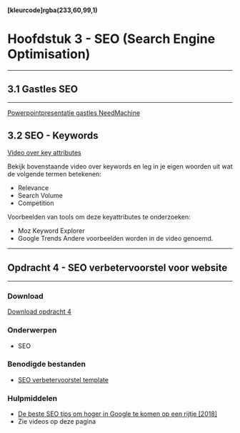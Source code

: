 #### [kleurcode]rgba(233,60,99,1)

# Hoofdstuk 3 - SEO (Search Engine Optimisation)

---
## 3.1 Gastles SEO 
---

<a target="_new" href="https://elo.kw1c.nl/CMS/Studie/811%20ICT-Academie/811%20VakkenInhoud/%5BK.07%20FrD%5D%20Keuzedeel%20%5BK0722%5D%20Frontend%20development/25187%20%C2%A0%20Applicatie-%20en%20mediaontwikkelaar/Periode%2007/Productie/01.%20Reader/Needmachine-maart2019.pptx">Powerpointpresentatie gastles NeedMachine</a>


## 3.2 SEO - Keywords


<a href='https://elo.kw1c.nl/CMS/Studie/811%20ICT-Academie/811%20VakkenInhoud/%5BK.07%20FrD%5D%20Keuzedeel%20%5BK0722%5D%20Frontend%20development/25187%20%C2%A0%20Applicatie-%20en%20mediaontwikkelaar/Periode%2007/Productie/737788_02_04_XR30_keyattributes.mp4'>Video over key attributes</a>

Bekijk bovenstaande video over keywords en leg in je eigen woorden uit wat de volgende termen betekenen:

- Relevance 
- Search Volume
- Competition

Voorbeelden van tools om deze keyattributes te onderzoeken:
- Moz Keyword Explorer
- Google Trends
Andere voorbeelden worden in de video genoemd.

---
## Opdracht 4 - SEO verbetervoorstel voor website
---

### Download
<a href="https://elo.kw1c.nl/CMS/Studie/811%20ICT-Academie/811%20VakkenInhoud/%5BK.07%20FrD%5D%20Keuzedeel%20%5BK0722%5D%20Frontend%20development/25187%20%C2%A0%20Applicatie-%20en%20mediaontwikkelaar/Periode%2007/Productie/02.%20Opdrachten/FD%20-%20Opdracht%204%20-%20SEO.pdf" target="_blank">Download opdracht 4</a>

### Onderwerpen
*   SEO

### Benodigde bestanden
*   <a href="https://elo.kw1c.nl/CMS/Studie/811%20ICT-Academie/811%20VakkenInhoud/%5BK.07%20FrD%5D%20Keuzedeel%20%5BK0722%5D%20Frontend%20development/25187%20%C2%A0%20Applicatie-%20en%20mediaontwikkelaar/Periode%2007/Productie/02.%20Opdrachten/FD%20-%20Opdracht%204%20-%20SEO%20verbetervoorstel.docx" target="_blank">SEO verbetervoorstel template</a>

### Hulpmiddelen
*   <a href="https://000.nl/seo-tips/" target="_blank">De beste SEO tips om hoger in Google te komen op een rijtje [2018]</a>
*   Zie videos op deze pagina